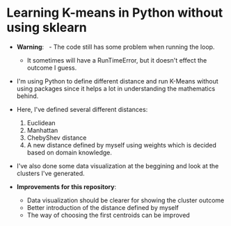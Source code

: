 # Learning K-means in Python without using sklearn

* **Warning**:
    - The code still has some problem when running the loop.
    - It sometimes will have a RunTimeError, but it doesn't effect the outcome I guess.

* I'm using Python to define different distance and run K-Means without using packages since it helps a lot in understanding the mathematics behind.

* Here, I've defined several different distances:
  1. Euclidean
  2. Manhattan
  3. ChebyShev distance
  4. A new distance defined by myself using weights which is decided based on domain knowledge.
  
* I've also done some data visualization at the beggining and look at the clusters I've generated.

* **Improvements for this repository**:
  - Data visualization should be clearer for showing the cluster outcome
  - Better introduction of the distance defined by myself
  - The way of choosing the first centroids can be improved
  

